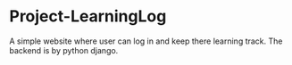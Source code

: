 # Project-LearningLog
A simple website where user can log in and keep there learning track. The backend is by python django.
